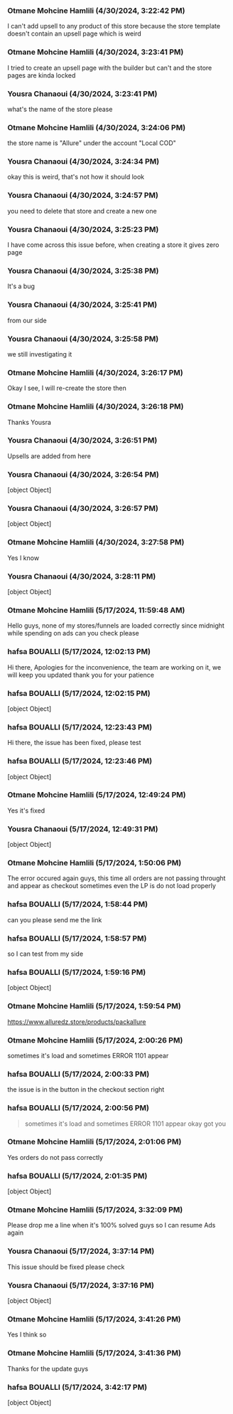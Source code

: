 ### Otmane Mohcine Hamlili (4/30/2024, 3:22:42 PM)

I can't add upsell to any product of this store because the store template doesn't contain an upsell page which is weird

### Otmane Mohcine Hamlili (4/30/2024, 3:23:41 PM)

I tried to create an upsell page with the builder but can't and the store pages are kinda locked

### Yousra Chanaoui (4/30/2024, 3:23:41 PM)

what's the name of the store please

### Otmane Mohcine Hamlili (4/30/2024, 3:24:06 PM)

the store name is "Allure" under the account "Local COD"

### Yousra Chanaoui (4/30/2024, 3:24:34 PM)

okay this is weird, that's not how it should look

### Yousra Chanaoui (4/30/2024, 3:24:57 PM)

you need to delete that store and create a new one

### Yousra Chanaoui (4/30/2024, 3:25:23 PM)

I have come across this issue before, when creating a store it gives zero page

### Yousra Chanaoui (4/30/2024, 3:25:38 PM)

It's a bug

### Yousra Chanaoui (4/30/2024, 3:25:41 PM)

from our side

### Yousra Chanaoui (4/30/2024, 3:25:58 PM)

we still investigating it

### Otmane Mohcine Hamlili (4/30/2024, 3:26:17 PM)

Okay I see, I will re-create the store then

### Otmane Mohcine Hamlili (4/30/2024, 3:26:18 PM)

Thanks Yousra

### Yousra Chanaoui (4/30/2024, 3:26:51 PM)

Upsells are added from here

### Yousra Chanaoui (4/30/2024, 3:26:54 PM)

[object Object]

### Yousra Chanaoui (4/30/2024, 3:26:57 PM)

[object Object]

### Otmane Mohcine Hamlili (4/30/2024, 3:27:58 PM)

Yes I know

### Yousra Chanaoui (4/30/2024, 3:28:11 PM)

[object Object]

### Otmane Mohcine Hamlili (5/17/2024, 11:59:48 AM)

Hello guys, none of my stores/funnels are loaded correctly since midnight while spending on ads can you check please

### hafsa BOUALLI (5/17/2024, 12:02:13 PM)

Hi there, 
Apologies for the inconvenience, the team are working on it, we will keep you updated
thank you for your patience

### hafsa BOUALLI (5/17/2024, 12:02:15 PM)

[object Object]

### hafsa BOUALLI (5/17/2024, 12:23:43 PM)

Hi there, 
the issue has been fixed, please test

### hafsa BOUALLI (5/17/2024, 12:23:46 PM)

[object Object]

### Otmane Mohcine Hamlili (5/17/2024, 12:49:24 PM)

Yes it's fixed

### Yousra Chanaoui (5/17/2024, 12:49:31 PM)

[object Object]

### Otmane Mohcine Hamlili (5/17/2024, 1:50:06 PM)

The error occured again guys, this time all orders are not passing throught and appear as checkout sometimes even the LP is do not load properly

### hafsa BOUALLI (5/17/2024, 1:58:44 PM)

can you please send me the link

### hafsa BOUALLI (5/17/2024, 1:58:57 PM)

so I can test from my side

### hafsa BOUALLI (5/17/2024, 1:59:16 PM)

[object Object]

### Otmane Mohcine Hamlili (5/17/2024, 1:59:54 PM)

https://www.alluredz.store/products/packallure

### Otmane Mohcine Hamlili (5/17/2024, 2:00:26 PM)

sometimes it's load and sometimes ERROR 1101 appear

### hafsa BOUALLI (5/17/2024, 2:00:33 PM)

the issue is in the button in the checkout section right

### hafsa BOUALLI (5/17/2024, 2:00:56 PM)

> sometimes it's load and sometimes ERROR 1101 appear
okay got you

### Otmane Mohcine Hamlili (5/17/2024, 2:01:06 PM)

Yes orders do not pass correctly

### hafsa BOUALLI (5/17/2024, 2:01:35 PM)

[object Object]

### Otmane Mohcine Hamlili (5/17/2024, 3:32:09 PM)

Please drop me a line when it's 100% solved guys so I can resume Ads again

### Yousra Chanaoui (5/17/2024, 3:37:14 PM)

This issue should be fixed please check

### Yousra Chanaoui (5/17/2024, 3:37:16 PM)

[object Object]

### Otmane Mohcine Hamlili (5/17/2024, 3:41:26 PM)

Yes I think so

### Otmane Mohcine Hamlili (5/17/2024, 3:41:36 PM)

Thanks for the update guys

### hafsa BOUALLI (5/17/2024, 3:42:17 PM)

[object Object]
